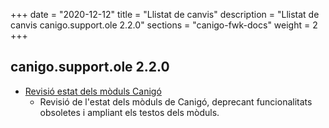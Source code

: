 +++
date        = "2020-12-12"
title       = "Llistat de canvis"
description = "Llistat de canvis canigo.support.ole 2.2.0"
sections    = "canigo-fwk-docs"
weight		= 2
+++

## canigo.support.ole 2.2.0

- [Revisió estat dels mòduls Canigó](/noticies/2020-03-24-Revisio_estat_moduls_Canigo_3.4)
   - Revisió de l'estat dels mòduls de Canigó, deprecant funcionalitats obsoletes i ampliant els testos dels mòduls.
